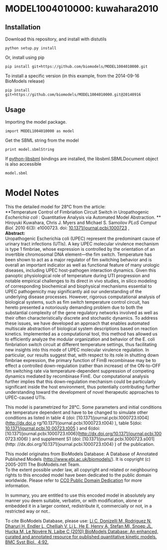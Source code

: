 # MODEL1004010000: kuwahara2010

## Installation

Download this repository, and install with distutils

`python setup.py install`

Or, install using pip

`pip install git+https://github.com/biomodels/MODEL1004010000.git`

To install a specific version (in this example, from the 2014-09-16 BioModels release)

`pip install git+https://github.com/biomodels/MODEL1004010000.git@20140916`

## Usage

Importing the model package.

`import MODEL1004010000 as model`

Get the SBML string from the model

`print model.sbmlString`

If [python-libsbml](https://pypi.python.org/pypi/python-libsbml) bindings are
installed, the libsbml.SBMLDocument object is also accessible

`model.sbml`


# Model Notes


This the detailed model for 28°C from the article:  
**Temperature Control of Fimbriation Circuit Switch in Uropathogenic _Escherichia coli_ : Quantitative Analysis via Automated Model Abstraction. **   
Hiroyuki Kuwahara, Chris J. Myers and Michael S. Samoilov _PLoS Comput Biol._
2010 6(3): e1000723. doi:
[10.1371/journal.pcbi.1000723](http://dx.doi.org/10.1371/journal.pcbi.1000723)
,  
**Abstract:**   
Uropathogenic Escherichia coli (UPEC) represent the predominant cause of
urinary tract infections (UTIs). A key UPEC molecular virulence mechanism is
type 1 fimbriae, whose expression is controlled by the orientation of an
invertible chromosomal DNA element—the fim switch. Temperature has been shown
to act as a major regulator of fim switching behavior and is overall an
important indicator as well as functional feature of many urologic diseases,
including UPEC host-pathogen interaction dynamics. Given this panoptic
physiological role of temperature during UTI progression and notable empirical
challenges to its direct in vivo studies, in silico modeling of corresponding
biochemical and biophysical mechanisms essential to UPEC pathogenicity may
significantly aid our understanding of the underlying disease processes.
However, rigorous computational analysis of biological systems, such as fim
switch temperature control circuit, has hereto presented a notoriously
demanding problem due to both the substantial complexity of the gene
regulatory networks involved as well as their often characteristically
discrete and stochastic dynamics. To address these issues, we have developed
an approach that enables automated multiscale abstraction of biological system
descriptions based on reaction kinetics. Implemented as a computational tool,
this method has allowed us to efficiently analyze the modular organization and
behavior of the E. coli fimbriation switch circuit at different temperature
settings, thus facilitating new insights into this mode of UPEC molecular
virulence regulation. In particular, our results suggest that, with respect to
its role in shutting down fimbriae expression, the primary function of FimB
recombinase may be to effect a controlled down-regulation (rather than
increase) of the ON-to-OFF fim switching rate via temperature-dependent
suppression of competing dynamics mediated by recombinase FimE. Our
computational analysis further implies that this down-regulation mechanism
could be particularly significant inside the host environment, thus
potentially contributing further understanding toward the development of novel
therapeutic approaches to UPEC-caused UTIs.

This model is parametrized for 28°C. Some parameters and initial conditions
are temperature dependent and have to be changed to simulate other conditions
as listed in table 4 (doi: [10.1371/journal.pcbi.1000723.t004](http://dx.doi.o
rg/10.1371/journal.pcbi.1000723.t004) ), table 5(doi: [10.1371/journal.pcbi.10
00723.t005](http://dx.doi.org/10.1371/journal.pcbi.1000723.t005) ) and 6(doi: 
[10.1371/journal.pcbi.1000723.t006](http://dx.doi.org/10.1371/journal.pcbi.100
0723.t006) ) and supplement S1 (doi: [10.1371/journal.pcbi.1000723.s001](http:
//dx.doi.org/10.1371/journal.pcbi.1000723.t004) ) of the publication.  

This model originates from BioModels Database: A Database of Annotated
Published Models (http://www.ebi.ac.uk/biomodels/). It is copyright (c)
2005-2011 The BioModels.net Team.  
To the extent possible under law, all copyright and related or neighbouring
rights to this encoded model have been dedicated to the public domain
worldwide. Please refer to [CC0 Public Domain
Dedication](http://creativecommons.org/publicdomain/zero/1.0/) for more
information.

In summary, you are entitled to use this encoded model in absolutely any
manner you deem suitable, verbatim, or with modification, alone or embedded it
in a larger context, redistribute it, commercially or not, in a restricted way
or not..  
  
To cite BioModels Database, please use: [Li C, Donizelli M, Rodriguez N,
Dharuri H, Endler L, Chelliah V, Li L, He E, Henry A, Stefan MI, Snoep JL,
Hucka M, Le Novère N, Laibe C (2010) BioModels Database: An enhanced, curated
and annotated resource for published quantitative kinetic models. BMC Syst
Biol., 4:92.](http://www.ncbi.nlm.nih.gov/pubmed/20587024)


